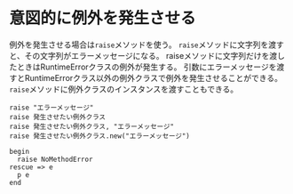 # 意図的に例外を発生させる
例外を発生させる場合は`raise`メソッドを使う。
`raise`メソッドに文字列を渡すと、その文字列がエラーメッセージになる。
raiseメソッドに文字列だけを渡したときはRuntimeErrorクラスの例外が発生する。
引数にエラーメッセージを渡すとRuntimeErrorクラス以外の例外クラスで例外を発生させることができる。
`raise`メソッドに例外クラスのインスタンスを渡すこともできる。
```
raise "エラーメッセージ"
raise 発生させたい例外クラス
raise 発生させたい例外クラス, "エラーメッセージ"
raise 発生させたい例外クラス.new("エラーメッセージ")
```


```
begin
  raise NoMethodError
rescue => e
  p e
end
```
